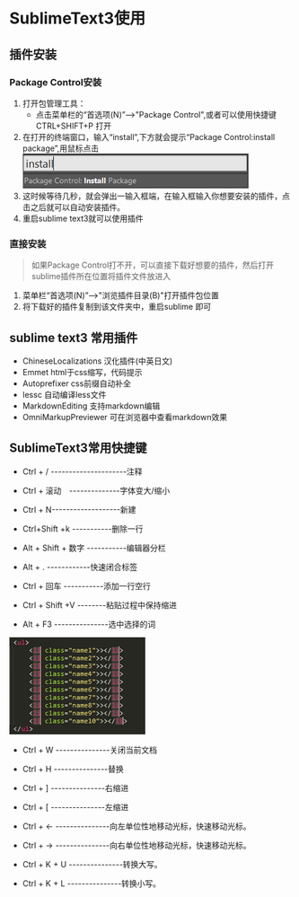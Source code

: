 # SublimeText3使用
## 插件安装
### Package Control安装
1. 打开包管理工具：
    * 点击菜单栏的“首选项(N)”-->"Package Control",或者可以使用快捷键CTRL+SHIFT+P 打开
2. 在打开的终端窗口，输入“install”,下方就会提示“Package Control:install package”,用鼠标点击
  ![Alt + F3](amWiki/images/installPackage.png)
3. 这时候等待几秒，就会弹出一输入框端，在输入框输入你想要安装的插件，点击之后就可以自动安装插件。
4. 重启sublime text3就可以使用插件

### 直接安装
> 如果Package Control打不开，可以直接下载好想要的插件，然后打开sublime插件所在位置将插件文件放进入

1. 菜单栏“首选项(N)”-->"浏览插件目录(B)"打开插件包位置
2. 将下载好的插件复制到该文件夹中，重启sublime 即可


## sublime text3 常用插件
* ChineseLocalizations     汉化插件(中英日文)
* Emmet   html于css缩写，代码提示
* Autoprefixer    css前缀自动补全
* lessc   自动编译less文件
* MarkdownEditing   支持markdown编辑
* OmniMarkupPreviewer   可在浏览器中查看markdown效果


## SublimeText3常用快捷键

* Ctrl + /  ---------------------注释

* Ctrl + 滚动　--------------字体变大/缩小

* Ctrl + N-------------------新建

* Ctrl+Shift +k -----------删除一行

* Alt + Shift + 数字  -----------编辑器分栏

* Alt + . ------------快速闭合标签

* Ctrl + 回车 -----------添加一行空行

* Ctrl + Shift +V --------粘贴过程中保持缩进

* Alt + F3 ---------------选中选择的词

![Alt + F3](amWiki/images/AltF3.jpg)

* Ctrl + W ---------------关闭当前文档

* Ctrl + H ---------------替换

* Ctrl + ] ---------------右缩进

* Ctrl + [ ---------------左缩进

* Ctrl + ← ---------------向左单位性地移动光标，快速移动光标。

* Ctrl + → ---------------向右单位性地移动光标，快速移动光标。

* Ctrl + K + U ---------------转换大写。

* Ctrl + K + L ---------------转换小写。
